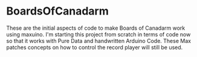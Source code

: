 BoardsOfCanadarm
================

These are the initial aspects of code to make Boards of Canadarm work using maxuino. 
I'm starting this project from scratch in terms of code now so that it works with Pure Data and handwritten Arduino Code.
These Max patches concepts on how to control the record player will still be used.
